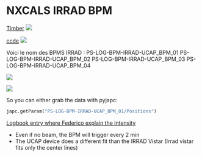 # NXCALS IRRAD BPM

[Timber](https://timber.cern.ch/)
![](https://codimd.web.cern.ch/uploads/upload_af83b902fbfc3594b6055014386c16d2.png)


[ccde](https://ccde.cern.ch/nxcals/device/2126025?subscriptionId=35908922)
![](https://codimd.web.cern.ch/uploads/upload_bf6ca7357963385ecf7fe30738d446e3.png)

Voici le nom des BPMS IRRAD :
PS-LOG-BPM-IRRAD-UCAP_BPM_01
PS-LOG-BPM-IRRAD-UCAP_BPM_02
PS-LOG-BPM-IRRAD-UCAP_BPM_03
PS-LOG-BPM-IRRAD-UCAP_BPM_04

![](https://codimd.web.cern.ch/uploads/upload_792b7c7ed42deeb374a73d8df65e6a0a.png)


![](https://codimd.web.cern.ch/uploads/upload_3408f4be6947de6b244c8d93e37c57c9.png)

So you can either grab the data with pyjapc:
``` python
japc.getParam("PS-LOG-BPM-IRRAD-UCAP_BPM_01/Positions")
```

[Logbook entry where Federico explain the intensity](https://logbook.cern.ch/elogbook-server/GET/showEventInLogbook/3592280)

* Even if no beam, the BPM will trigger every 2 min
* The UCAP device does a different fit than the IRRAD Vistar (Irrad vistar fits only the center lines)